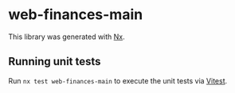 # web-finances-main

This library was generated with [Nx](https://nx.dev).

## Running unit tests

Run `nx test web-finances-main` to execute the unit tests via [Vitest](https://vitest.dev/).
